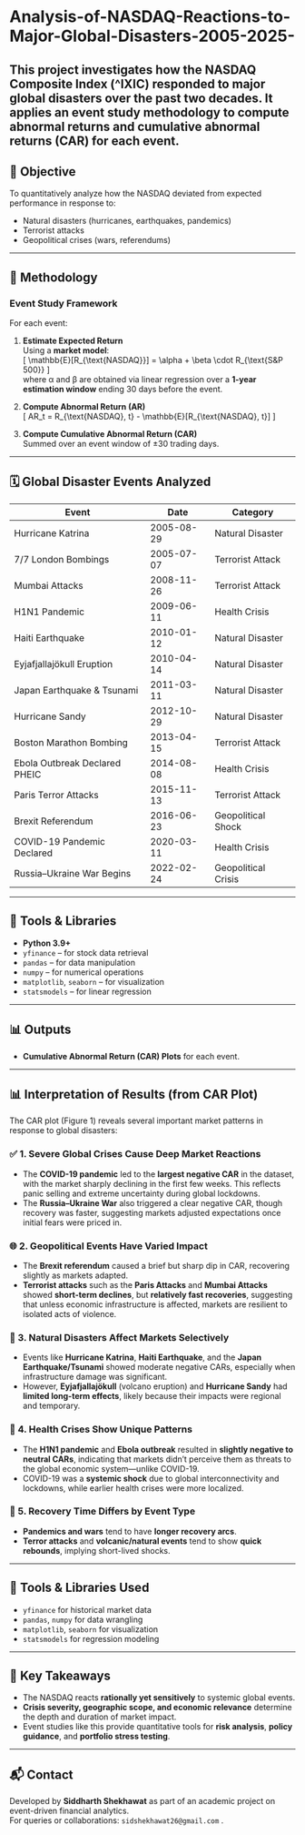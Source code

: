 # Analysis-of-NASDAQ-Reactions-to-Major-Global-Disasters-2005-2025-
This project investigates how the **NASDAQ Composite Index (^IXIC)** responded to major global disasters over the past two decades. It applies an **event study methodology** to compute **abnormal returns** and **cumulative abnormal returns (CAR)** for each event.
---

## 📌 Objective

To quantitatively analyze how the NASDAQ deviated from expected performance in response to:

- Natural disasters (hurricanes, earthquakes, pandemics)
- Terrorist attacks
- Geopolitical crises (wars, referendums)

---

## 🧪 Methodology

### Event Study Framework

For each event:
1. **Estimate Expected Return**  
   Using a **market model**:  
   \[
   \mathbb{E}[R_{\text{NASDAQ}}] = \alpha + \beta \cdot R_{\text{S&P 500}}
   \]  
   where α and β are obtained via linear regression over a **1-year estimation window** ending 30 days before the event.

2. **Compute Abnormal Return (AR)**  
   \[
   AR_t = R_{\text{NASDAQ}, t} - \mathbb{E}[R_{\text{NASDAQ}, t}]
   \]

3. **Compute Cumulative Abnormal Return (CAR)**  
   Summed over an event window of ±30 trading days.

---

## 🗓️ Global Disaster Events Analyzed

| Event                             | Date         | Category             |
|----------------------------------|--------------|----------------------|
| Hurricane Katrina                | 2005-08-29   | Natural Disaster     |
| 7/7 London Bombings              | 2005-07-07   | Terrorist Attack     |
| Mumbai Attacks                   | 2008-11-26   | Terrorist Attack     |
| H1N1 Pandemic                    | 2009-06-11   | Health Crisis        |
| Haiti Earthquake                 | 2010-01-12   | Natural Disaster     |
| Eyjafjallajökull Eruption        | 2010-04-14   | Natural Disaster     |
| Japan Earthquake & Tsunami      | 2011-03-11   | Natural Disaster     |
| Hurricane Sandy                  | 2012-10-29   | Natural Disaster     |
| Boston Marathon Bombing          | 2013-04-15   | Terrorist Attack     |
| Ebola Outbreak Declared PHEIC    | 2014-08-08   | Health Crisis        |
| Paris Terror Attacks             | 2015-11-13   | Terrorist Attack     |
| Brexit Referendum                | 2016-06-23   | Geopolitical Shock   |
| COVID-19 Pandemic Declared       | 2020-03-11   | Health Crisis        |
| Russia–Ukraine War Begins        | 2022-02-24   | Geopolitical Crisis  |

---

## 🧰 Tools & Libraries

- **Python 3.9+**
- `yfinance` – for stock data retrieval
- `pandas` – for data manipulation
- `numpy` – for numerical operations
- `matplotlib`, `seaborn` – for visualization
- `statsmodels` – for linear regression

---

## 📊 Outputs

- **Cumulative Abnormal Return (CAR) Plots** for each event.


---

## 📊 Interpretation of Results (from CAR Plot)

The CAR plot (Figure 1) reveals several important market patterns in response to global disasters:

### ✅ 1. **Severe Global Crises Cause Deep Market Reactions**
- The **COVID-19 pandemic** led to the **largest negative CAR** in the dataset, with the market sharply declining in the first few weeks. This reflects panic selling and extreme uncertainty during global lockdowns.
- The **Russia–Ukraine War** also triggered a clear negative CAR, though recovery was faster, suggesting markets adjusted expectations once initial fears were priced in.

### 🌐 2. **Geopolitical Events Have Varied Impact**
- The **Brexit referendum** caused a brief but sharp dip in CAR, recovering slightly as markets adapted.
- **Terrorist attacks** such as the **Paris Attacks** and **Mumbai Attacks** showed **short-term declines**, but **relatively fast recoveries**, suggesting that unless economic infrastructure is affected, markets are resilient to isolated acts of violence.

### 🌊 3. **Natural Disasters Affect Markets Selectively**
- Events like **Hurricane Katrina**, **Haiti Earthquake**, and the **Japan Earthquake/Tsunami** showed moderate negative CARs, especially when infrastructure damage was significant.
- However, **Eyjafjallajökull** (volcano eruption) and **Hurricane Sandy** had **limited long-term effects**, likely because their impacts were regional and temporary.

### 🦠 4. **Health Crises Show Unique Patterns**
- The **H1N1 pandemic** and **Ebola outbreak** resulted in **slightly negative to neutral CARs**, indicating that markets didn’t perceive them as threats to the global economic system—unlike COVID-19.
- COVID-19 was a **systemic shock** due to global interconnectivity and lockdowns, while earlier health crises were more localized.

### 🔁 5. **Recovery Time Differs by Event Type**
- **Pandemics and wars** tend to have **longer recovery arcs**.
- **Terror attacks** and **volcanic/natural events** tend to show **quick rebounds**, implying short-lived shocks.

---

## 🧰 Tools & Libraries Used

- `yfinance` for historical market data
- `pandas`, `numpy` for data wrangling
- `matplotlib`, `seaborn` for visualization
- `statsmodels` for regression modeling

---



## 📌 Key Takeaways

- The NASDAQ reacts **rationally yet sensitively** to systemic global events.
- **Crisis severity, geographic scope, and economic relevance** determine the depth and duration of market impact.
- Event studies like this provide quantitative tools for **risk analysis**, **policy guidance**, and **portfolio stress testing**.

---

## 📬 Contact

Developed by **Siddharth Shekhawat** as part of an academic project on event-driven financial analytics.  
For queries or collaborations: `sidshekhawat26@gmail.com` .
